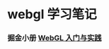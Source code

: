 # webgl 学习笔记
### 掘金小册 [WebGL 入门与实践](https://juejin.im/book/5baaf635f265da0ab915cc9f/section/5baaf635e51d450e7125482f)


